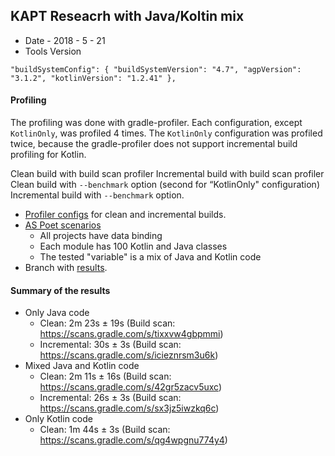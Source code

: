 
## KAPT Reseacrh with Java/Koltin mix


* Date - 2018 - 5 - 21
* Tools Version

`
 "buildSystemConfig": {
 "buildSystemVersion": "4.7",
  "agpVersion": "3.1.2",
      "kotlinVersion": "1.2.41"
    },
`

#### Profiling
The profiling was done with gradle-profiler. Each configuration, except `KotlinOnly`, 
was profiled 4 times. The `KotlinOnly` configuration was profiled twice, because 
the gradle-profiler does not support incremental build profiling for Kotlin.

Clean build with build scan profiler
Incremental build with build scan profiler
Clean build with `--benchmark` option (second for “KotlinOnly" configuration)
Incremental build with `--benchmark` option. 
* [Profiler configs](https://github.com/android/android-studio-poet/blob/master/configs/kapt/v2/gradle-profiler.scenarios) 
for clean and incremental builds. 
* [AS Poet scenarios](https://github.com/android/android-studio-poet/tree/master/configs/kapt/v2)
   * All projects have data binding
   * Each module has 100 Kotlin and Java classes
   * The tested "variable" is a mix of Java and Kotlin code
* Branch with 
      [results](https://github.com/NikitaKozlov/android-studio-poet/tree/kapt-problem-v2-with-results/generated_projects).

####  Summary of the results
* Only Java code
   * Clean: 2m 23s ± 19s (Build scan: https://scans.gradle.com/s/tixxvw4gbpmmi)
   * Incremental: 30s ± 3s (Build scan: https://scans.gradle.com/s/icieznrsm3u6k)
* Mixed Java and Kotlin code
   * Clean: 2m 11s ± 16s  (Build scan: https://scans.gradle.com/s/42gr5zacv5uxc)
   * Incremental: 26s ± 3s (Build scan: https://scans.gradle.com/s/sx3jz5iwzkq6c)
* Only Kotlin code
   * Clean: 1m 44s ± 3s (Build scan: https://scans.gradle.com/s/qg4wpgnu774y4)
